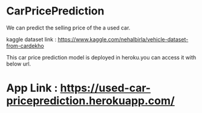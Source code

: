 # CarPricePrediction
 
We can predict the selling price of the a used car.
 
kaggle dataset link : https://www.kaggle.com/nehalbirla/vehicle-dataset-from-cardekho
 
This car price prediction model is deployed in heroku.you can access it with below url.
# App Link : https://used-car-priceprediction.herokuapp.com/
